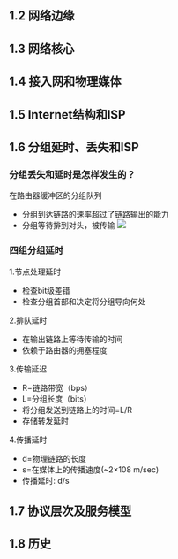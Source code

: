 ## 1.2 网络边缘

## 1.3 网络核心

## 1.4 接入网和物理媒体

## 1.5 Internet结构和ISP

## 1.6 分组延时、丢失和ISP
### 分组丢失和延时是怎样发生的？
在路由器缓冲区的分组队列
- 分组到达链路的速率超过了链路输出的能力
- 分组等待排到对头，被传输
![](https://ypic.oss-cn-hangzhou.aliyuncs.com/202211201338052.png)

### 四组分组延时
1.节点处理延时
- 检查bit级差错
- 检查分组首部和决定将分组导向何处

2.排队延时
- 在输出链路上等待传输的时间
- 依赖于路由器的拥塞程度

3.传输延迟
- R=链路带宽（bps）
- L=分组长度（bits）
- 将分组发送到链路上的时间=L/R
- 存储转发延时

4.传播延时
- d=物理链路的长度
- s=在媒体上的传播速度(~2×108 m/sec)
- 传播延时: d/s




## 1.7 协议层次及服务模型

## 1.8 历史
